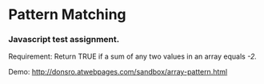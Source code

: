 # Pattern Matching

### Javascript test assignment.

Requirement: Return TRUE if a sum of any two values in an array equals *-2.*

Demo: http://donsro.atwebpages.com/sandbox/array-pattern.html
